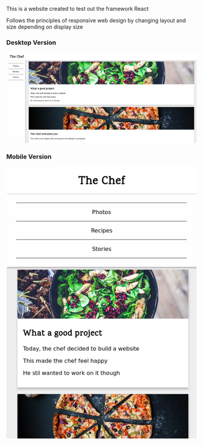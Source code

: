 This is a website created to test out the framework React

Follows the principles of responsive web design by changing layout and size depending on display size

### Desktop Version
![Desktop version of website](PHOTOS/Desktop.png)

### Mobile Version
![Mobile version of website](PHOTOS/Mobile.png)
